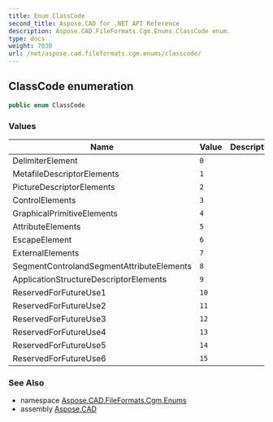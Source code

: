 ```yaml
---
title: Enum ClassCode
second_title: Aspose.CAD for .NET API Reference
description: Aspose.CAD.FileFormats.Cgm.Enums.ClassCode enum. 
type: docs
weight: 7030
url: /net/aspose.cad.fileformats.cgm.enums/classcode/
---
```

## ClassCode enumeration

```csharp
public enum ClassCode
```

### Values

| Name | Value | Description |
| --- | --- | --- |
| DelimiterElement | `0` |  |
| MetafileDescriptorElements | `1` |  |
| PictureDescriptorElements | `2` |  |
| ControlElements | `3` |  |
| GraphicalPrimitiveElements | `4` |  |
| AttributeElements | `5` |  |
| EscapeElement | `6` |  |
| ExternalElements | `7` |  |
| SegmentControlandSegmentAttributeElements | `8` |  |
| ApplicationStructureDescriptorElements | `9` |  |
| ReservedForFutureUse1 | `10` |  |
| ReservedForFutureUse2 | `11` |  |
| ReservedForFutureUse3 | `12` |  |
| ReservedForFutureUse4 | `13` |  |
| ReservedForFutureUse5 | `14` |  |
| ReservedForFutureUse6 | `15` |  |

### See Also

* namespace [Aspose.CAD.FileFormats.Cgm.Enums](../../aspose.cad.fileformats.cgm.enums/)
* assembly [Aspose.CAD](../../)


